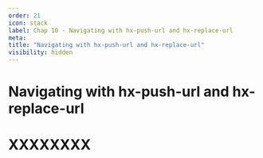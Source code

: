 ```yaml
---
order: 21
icon: stack
label: Chap 10 - Navigating with hx-push-url and hx-replace-url
meta:
title: "Navigating with hx-push-url and hx-replace-url"
visibility: hidden
---
```

# Navigating with hx-push-url and hx-replace-url



# XXXXXXXX


